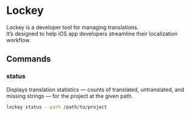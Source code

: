 # Lockey

Lockey is a developer tool for managing translations.  
It’s designed to help iOS app developers streamline their localization workflow.

## Commands

### status

Displays translation statistics — counts of translated, untranslated, and missing strings — for the project at the given path.

```bash
lockey status --path /path/to/project
```
